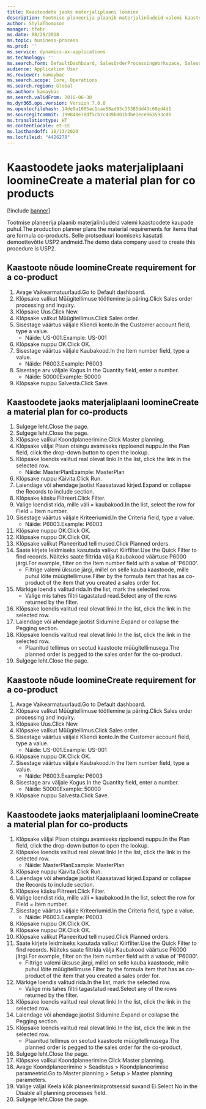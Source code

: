 ```yaml
---
title: Kaastoodete jaoks materjaliplaani loomine
description: Tootmise planeerija plaanib materjalinõudeid valemi kaastoodete kaupade puhul.
author: ShylaThompson
manager: tfehr
ms.date: 08/29/2018
ms.topic: business-process
ms.prod: ''
ms.service: dynamics-ax-applications
ms.technology: ''
ms.search.form: DefaultDashboard, SalesOrderProcessingWorkspace, SalesCreateOrder, SalesTable, ReqCreatePlanWorkspace, ReqTransPlanCard, SysQueryForm, ReqTransPo
audience: Application User
ms.reviewer: kamaybac
ms.search.scope: Core, Operations
ms.search.region: Global
ms.author: kamaybac
ms.search.validFrom: 2016-06-30
ms.dyn365.ops.version: Version 7.0.0
ms.openlocfilehash: 14de9a1085ac1cae88ad93c35385dd43c60ed4d1
ms.sourcegitcommit: 199848e78df5cb7c439b001bdbe1ece963593cdb
ms.translationtype: HT
ms.contentlocale: et-EE
ms.lasthandoff: 10/13/2020
ms.locfileid: "4426278"
---
```

# <a name="create-a-material-plan-for-co-products"></a><span data-ttu-id="e1e10-103">Kaastoodete jaoks materjaliplaani loomine</span><span class="sxs-lookup"><span data-stu-id="e1e10-103">Create a material plan for co products</span></span>

[!include [banner](../../includes/banner.md)]

<span data-ttu-id="e1e10-104">Tootmise planeerija plaanib materjalinõudeid valemi kaastoodete kaupade puhul.</span><span class="sxs-lookup"><span data-stu-id="e1e10-104">The production planner plans the material requirements for items that are formula co-products.</span></span> <span data-ttu-id="e1e10-105">Selle protseduuri loomiseks kasutati demoettevõtte USP2 andmeid.</span><span class="sxs-lookup"><span data-stu-id="e1e10-105">The demo data company used to create this procedure is USP2.</span></span>


## <a name="create-requirement-for-a-co-product"></a><span data-ttu-id="e1e10-106">Kaastoote nõude loomine</span><span class="sxs-lookup"><span data-stu-id="e1e10-106">Create requirement for a co-product</span></span>
1. <span data-ttu-id="e1e10-107">Avage Vaikearmatuurlaud.</span><span class="sxs-lookup"><span data-stu-id="e1e10-107">Go to Default dashboard.</span></span>
2. <span data-ttu-id="e1e10-108">Klõpsake valikut Müügitellimuse töötlemine ja päring.</span><span class="sxs-lookup"><span data-stu-id="e1e10-108">Click Sales order processing and inquiry.</span></span>
3. <span data-ttu-id="e1e10-109">Klõpsake Uus.</span><span class="sxs-lookup"><span data-stu-id="e1e10-109">Click New.</span></span>
4. <span data-ttu-id="e1e10-110">Klõpsake valikut Müügitellimus.</span><span class="sxs-lookup"><span data-stu-id="e1e10-110">Click Sales order.</span></span>
5. <span data-ttu-id="e1e10-111">Sisestage väärtus väljale Kliendi konto.</span><span class="sxs-lookup"><span data-stu-id="e1e10-111">In the Customer account field, type a value.</span></span>
    * <span data-ttu-id="e1e10-112">Näide: US-001.</span><span class="sxs-lookup"><span data-stu-id="e1e10-112">Example: US-001</span></span>  
6. <span data-ttu-id="e1e10-113">Klõpsake nuppu OK.</span><span class="sxs-lookup"><span data-stu-id="e1e10-113">Click OK.</span></span>
7. <span data-ttu-id="e1e10-114">Sisestage väärtus väljale Kaubakood.</span><span class="sxs-lookup"><span data-stu-id="e1e10-114">In the Item number field, type a value.</span></span>
    * <span data-ttu-id="e1e10-115">Näide: P6003.</span><span class="sxs-lookup"><span data-stu-id="e1e10-115">Example: P6003</span></span>  
8. <span data-ttu-id="e1e10-116">Sisestage arv väljale Kogus.</span><span class="sxs-lookup"><span data-stu-id="e1e10-116">In the Quantity field, enter a number.</span></span>
    * <span data-ttu-id="e1e10-117">Näide: 50000</span><span class="sxs-lookup"><span data-stu-id="e1e10-117">Example: 50000</span></span>  
9. <span data-ttu-id="e1e10-118">Klõpsake nuppu Salvesta.</span><span class="sxs-lookup"><span data-stu-id="e1e10-118">Click Save.</span></span>

## <a name="create-a-material-plan-for-co-products"></a><span data-ttu-id="e1e10-119">Kaastoodete jaoks materjaliplaani loomine</span><span class="sxs-lookup"><span data-stu-id="e1e10-119">Create a material plan for co-products</span></span>
1. <span data-ttu-id="e1e10-120">Sulgege leht.</span><span class="sxs-lookup"><span data-stu-id="e1e10-120">Close the page.</span></span>
2. <span data-ttu-id="e1e10-121">Sulgege leht.</span><span class="sxs-lookup"><span data-stu-id="e1e10-121">Close the page.</span></span>
3. <span data-ttu-id="e1e10-122">Klõpsake valikul Koondplaneerimine.</span><span class="sxs-lookup"><span data-stu-id="e1e10-122">Click Master planning.</span></span>
4. <span data-ttu-id="e1e10-123">Klõpsake väljal Plaan otsingu avamiseks ripploendi nuppu.</span><span class="sxs-lookup"><span data-stu-id="e1e10-123">In the Plan field, click the drop-down button to open the lookup.</span></span>
5. <span data-ttu-id="e1e10-124">Klõpsake loendis valitud real olevat linki.</span><span class="sxs-lookup"><span data-stu-id="e1e10-124">In the list, click the link in the selected row.</span></span>
    * <span data-ttu-id="e1e10-125">Näide: MasterPlan</span><span class="sxs-lookup"><span data-stu-id="e1e10-125">Example: MasterPlan</span></span>  
6. <span data-ttu-id="e1e10-126">Klõpsake nuppu Käivita.</span><span class="sxs-lookup"><span data-stu-id="e1e10-126">Click Run.</span></span>
7. <span data-ttu-id="e1e10-127">Laiendage või ahendage jaotist Kaasatavad kirjed.</span><span class="sxs-lookup"><span data-stu-id="e1e10-127">Expand or collapse the Records to include section.</span></span>
8. <span data-ttu-id="e1e10-128">Klõpsake käsku Filtreeri.</span><span class="sxs-lookup"><span data-stu-id="e1e10-128">Click Filter.</span></span>
9. <span data-ttu-id="e1e10-129">Valige loendist rida, mille väli = kaubakood.</span><span class="sxs-lookup"><span data-stu-id="e1e10-129">In the list, select the row for Field = Item number.</span></span>
10. <span data-ttu-id="e1e10-130">Sisestage väärtus väljale Kriteeriumid.</span><span class="sxs-lookup"><span data-stu-id="e1e10-130">In the Criteria field, type a value.</span></span>
    * <span data-ttu-id="e1e10-131">Näide: P6003.</span><span class="sxs-lookup"><span data-stu-id="e1e10-131">Example: P6003</span></span>  
11. <span data-ttu-id="e1e10-132">Klõpsake nuppu OK.</span><span class="sxs-lookup"><span data-stu-id="e1e10-132">Click OK.</span></span>
12. <span data-ttu-id="e1e10-133">Klõpsake nuppu OK.</span><span class="sxs-lookup"><span data-stu-id="e1e10-133">Click OK.</span></span>
13. <span data-ttu-id="e1e10-134">Klõpsake valikut Planeeritud tellimused.</span><span class="sxs-lookup"><span data-stu-id="e1e10-134">Click Planned orders.</span></span>
14. <span data-ttu-id="e1e10-135">Saate kirjete leidmiseks kasutada valikut Kiirfilter.</span><span class="sxs-lookup"><span data-stu-id="e1e10-135">Use the Quick Filter to find records.</span></span> <span data-ttu-id="e1e10-136">Näiteks saate filtrida välja Kaubakood väärtuse P6000 järgi.</span><span class="sxs-lookup"><span data-stu-id="e1e10-136">For example, filter on the Item number field with a value of 'P6000'.</span></span>
    * <span data-ttu-id="e1e10-137">Filtrige valemi üksuse järgi, millel on selle kauba kaastoode, mille puhul lõite müügitellimuse.</span><span class="sxs-lookup"><span data-stu-id="e1e10-137">Filter by the formula item that has as co-product of the item that you created a sales order for.</span></span>  
15. <span data-ttu-id="e1e10-138">Märkige loendis valitud rida.</span><span class="sxs-lookup"><span data-stu-id="e1e10-138">In the list, mark the selected row.</span></span>
    * <span data-ttu-id="e1e10-139">Valige mis tahes filtri tagastatud read.</span><span class="sxs-lookup"><span data-stu-id="e1e10-139">Select any of the rows returned by the filter.</span></span>  
16. <span data-ttu-id="e1e10-140">Klõpsake loendis valitud real olevat linki.</span><span class="sxs-lookup"><span data-stu-id="e1e10-140">In the list, click the link in the selected row.</span></span>
17. <span data-ttu-id="e1e10-141">Laiendage või ahendage jaotist Sidumine.</span><span class="sxs-lookup"><span data-stu-id="e1e10-141">Expand or collapse the Pegging section.</span></span>
18. <span data-ttu-id="e1e10-142">Klõpsake loendis valitud real olevat linki.</span><span class="sxs-lookup"><span data-stu-id="e1e10-142">In the list, click the link in the selected row.</span></span>
    * <span data-ttu-id="e1e10-143">Plaanitud tellimus on seotud kaastoote müügitellimusega.</span><span class="sxs-lookup"><span data-stu-id="e1e10-143">The planned order is pegged to the sales order for the co-product.</span></span>  
19. <span data-ttu-id="e1e10-144">Sulgege leht.</span><span class="sxs-lookup"><span data-stu-id="e1e10-144">Close the page.</span></span>

## <a name="create-requirement-for-a-co-product"></a><span data-ttu-id="e1e10-145">Kaastoote nõude loomine</span><span class="sxs-lookup"><span data-stu-id="e1e10-145">Create requirement for a co-product</span></span>
1. <span data-ttu-id="e1e10-146">Avage Vaikearmatuurlaud.</span><span class="sxs-lookup"><span data-stu-id="e1e10-146">Go to Default dashboard.</span></span>
2. <span data-ttu-id="e1e10-147">Klõpsake valikut Müügitellimuse töötlemine ja päring.</span><span class="sxs-lookup"><span data-stu-id="e1e10-147">Click Sales order processing and inquiry.</span></span>
3. <span data-ttu-id="e1e10-148">Klõpsake Uus.</span><span class="sxs-lookup"><span data-stu-id="e1e10-148">Click New.</span></span>
4. <span data-ttu-id="e1e10-149">Klõpsake valikut Müügitellimus.</span><span class="sxs-lookup"><span data-stu-id="e1e10-149">Click Sales order.</span></span>
5. <span data-ttu-id="e1e10-150">Sisestage väärtus väljale Kliendi konto.</span><span class="sxs-lookup"><span data-stu-id="e1e10-150">In the Customer account field, type a value.</span></span>
    * <span data-ttu-id="e1e10-151">Näide: US-001.</span><span class="sxs-lookup"><span data-stu-id="e1e10-151">Example: US-001</span></span>  
6. <span data-ttu-id="e1e10-152">Klõpsake nuppu OK.</span><span class="sxs-lookup"><span data-stu-id="e1e10-152">Click OK.</span></span>
7. <span data-ttu-id="e1e10-153">Sisestage väärtus väljale Kaubakood.</span><span class="sxs-lookup"><span data-stu-id="e1e10-153">In the Item number field, type a value.</span></span>
    * <span data-ttu-id="e1e10-154">Näide: P6003.</span><span class="sxs-lookup"><span data-stu-id="e1e10-154">Example: P6003</span></span>  
8. <span data-ttu-id="e1e10-155">Sisestage arv väljale Kogus.</span><span class="sxs-lookup"><span data-stu-id="e1e10-155">In the Quantity field, enter a number.</span></span>
    * <span data-ttu-id="e1e10-156">Näide: 50000</span><span class="sxs-lookup"><span data-stu-id="e1e10-156">Example: 50000</span></span>  
9. <span data-ttu-id="e1e10-157">Klõpsake nuppu Salvesta.</span><span class="sxs-lookup"><span data-stu-id="e1e10-157">Click Save.</span></span>

## <a name="create-a-material-plan-for-co-products"></a><span data-ttu-id="e1e10-158">Kaastoodete jaoks materjaliplaani loomine</span><span class="sxs-lookup"><span data-stu-id="e1e10-158">Create a material plan for co-products</span></span>
1. <span data-ttu-id="e1e10-159">Klõpsake väljal Plaan otsingu avamiseks ripploendi nuppu.</span><span class="sxs-lookup"><span data-stu-id="e1e10-159">In the Plan field, click the drop-down button to open the lookup.</span></span>
2. <span data-ttu-id="e1e10-160">Klõpsake loendis valitud real olevat linki.</span><span class="sxs-lookup"><span data-stu-id="e1e10-160">In the list, click the link in the selected row.</span></span>
    * <span data-ttu-id="e1e10-161">Näide: MasterPlan</span><span class="sxs-lookup"><span data-stu-id="e1e10-161">Example: MasterPlan</span></span>  
3. <span data-ttu-id="e1e10-162">Klõpsake nuppu Käivita.</span><span class="sxs-lookup"><span data-stu-id="e1e10-162">Click Run.</span></span>
4. <span data-ttu-id="e1e10-163">Laiendage või ahendage jaotist Kaasatavad kirjed.</span><span class="sxs-lookup"><span data-stu-id="e1e10-163">Expand or collapse the Records to include section.</span></span>
5. <span data-ttu-id="e1e10-164">Klõpsake käsku Filtreeri.</span><span class="sxs-lookup"><span data-stu-id="e1e10-164">Click Filter.</span></span>
6. <span data-ttu-id="e1e10-165">Valige loendist rida, mille väli = kaubakood.</span><span class="sxs-lookup"><span data-stu-id="e1e10-165">In the list, select the row for Field = Item number.</span></span>
7. <span data-ttu-id="e1e10-166">Sisestage väärtus väljale Kriteeriumid.</span><span class="sxs-lookup"><span data-stu-id="e1e10-166">In the Criteria field, type a value.</span></span>
    * <span data-ttu-id="e1e10-167">Näide: P6003.</span><span class="sxs-lookup"><span data-stu-id="e1e10-167">Example: P6003</span></span>  
8. <span data-ttu-id="e1e10-168">Klõpsake nuppu OK.</span><span class="sxs-lookup"><span data-stu-id="e1e10-168">Click OK.</span></span>
9. <span data-ttu-id="e1e10-169">Klõpsake nuppu OK.</span><span class="sxs-lookup"><span data-stu-id="e1e10-169">Click OK.</span></span>
10. <span data-ttu-id="e1e10-170">Klõpsake valikut Planeeritud tellimused.</span><span class="sxs-lookup"><span data-stu-id="e1e10-170">Click Planned orders.</span></span>
11. <span data-ttu-id="e1e10-171">Saate kirjete leidmiseks kasutada valikut Kiirfilter.</span><span class="sxs-lookup"><span data-stu-id="e1e10-171">Use the Quick Filter to find records.</span></span> <span data-ttu-id="e1e10-172">Näiteks saate filtrida välja Kaubakood väärtuse P6000 järgi.</span><span class="sxs-lookup"><span data-stu-id="e1e10-172">For example, filter on the Item number field with a value of 'P6000'.</span></span>
    * <span data-ttu-id="e1e10-173">Filtrige valemi üksuse järgi, millel on selle kauba kaastoode, mille puhul lõite müügitellimuse.</span><span class="sxs-lookup"><span data-stu-id="e1e10-173">Filter by the formula item that has as co-product of the item that you created a sales order for.</span></span>  
12. <span data-ttu-id="e1e10-174">Märkige loendis valitud rida.</span><span class="sxs-lookup"><span data-stu-id="e1e10-174">In the list, mark the selected row.</span></span>
    * <span data-ttu-id="e1e10-175">Valige mis tahes filtri tagastatud read.</span><span class="sxs-lookup"><span data-stu-id="e1e10-175">Select any of the rows returned by the filter.</span></span>  
13. <span data-ttu-id="e1e10-176">Klõpsake loendis valitud real olevat linki.</span><span class="sxs-lookup"><span data-stu-id="e1e10-176">In the list, click the link in the selected row.</span></span>
14. <span data-ttu-id="e1e10-177">Laiendage või ahendage jaotist Sidumine.</span><span class="sxs-lookup"><span data-stu-id="e1e10-177">Expand or collapse the Pegging section.</span></span>
15. <span data-ttu-id="e1e10-178">Klõpsake loendis valitud real olevat linki.</span><span class="sxs-lookup"><span data-stu-id="e1e10-178">In the list, click the link in the selected row.</span></span>
    * <span data-ttu-id="e1e10-179">Plaanitud tellimus on seotud kaastoote müügitellimusega.</span><span class="sxs-lookup"><span data-stu-id="e1e10-179">The planned order is pegged to the sales order for the co-product.</span></span>  
16. <span data-ttu-id="e1e10-180">Sulgege leht.</span><span class="sxs-lookup"><span data-stu-id="e1e10-180">Close the page.</span></span>
17. <span data-ttu-id="e1e10-181">Klõpsake valikul Koondplaneerimine.</span><span class="sxs-lookup"><span data-stu-id="e1e10-181">Click Master planning.</span></span>
18. <span data-ttu-id="e1e10-182">Avage Koondplaneerimine > Seadistus > Koondplaneerimise parameetrid.</span><span class="sxs-lookup"><span data-stu-id="e1e10-182">Go to Master planning > Setup > Master planning parameters.</span></span>
19. <span data-ttu-id="e1e10-183">Valige väljal Keela kõik planeerimisprotsessid suvand Ei.</span><span class="sxs-lookup"><span data-stu-id="e1e10-183">Select No in the Disable all planning processes field.</span></span>
20. <span data-ttu-id="e1e10-184">Sulgege leht.</span><span class="sxs-lookup"><span data-stu-id="e1e10-184">Close the page.</span></span>

